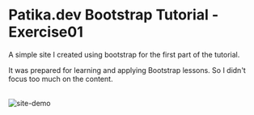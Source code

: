 # Patika.dev Bootstrap Tutorial - Exercise01

A simple site I created using bootstrap for the first part of the tutorial.

It was prepared for learning and applying Bootstrap lessons.
So I didn't focus too much on the content.
<br><br>

![site-demo](https://user-images.githubusercontent.com/98349765/153003498-3218960b-4090-48fd-bf69-2228092109c8.gif)